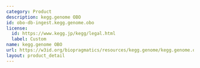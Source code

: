 ```yaml
---
category: Product
description: kegg.genome OBO
id: obo-db-ingest.kegg.genome.obo
license:
  id: https://www.kegg.jp/kegg/legal.html
  label: Custom
name: kegg.genome OBO
url: https://w3id.org/biopragmatics/resources/kegg.genome/kegg.genome.obo
layout: product_detail
---
```

